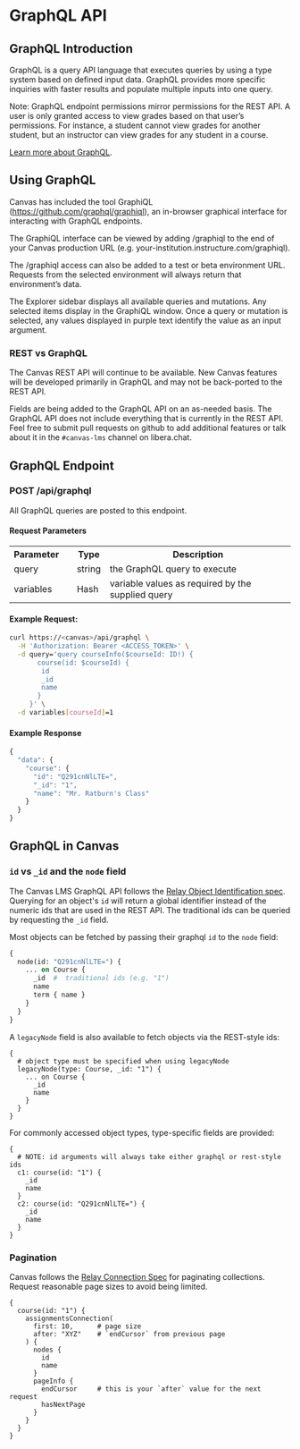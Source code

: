 GraphQL API
===============================

## GraphQL Introduction

GraphQL is a query API language that executes queries by using a type system
based on defined input data. GraphQL provides more specific inquiries with
faster results and populate multiple inputs into one query.

Note: GraphQL endpoint permissions mirror permissions for the REST API. A
user is only granted access to view grades based on that user’s permissions.
For instance, a student cannot view grades for another student, but an
instructor can view grades for any student in a course.

[Learn more about GraphQL](https://graphql.org/learn/).

## Using GraphQL

Canvas has included the tool GraphiQL (https://github.com/graphql/graphiql), an
in-browser graphical interface for interacting with GraphQL endpoints.

The GraphiQL interface can be viewed by adding /graphiql to the end of your
Canvas production URL (e.g. your-institution.instructure.com/graphiql).

The /graphiql access can also be added to a test or beta environment URL.
Requests from the selected environment will always return that environment’s
data.

The Explorer sidebar displays all available queries and mutations. Any selected
items display in the GraphiQL window. Once a query or mutation is selected, any
values displayed in purple text identify the value as an input argument.

### REST vs GraphQL

The Canvas REST API will continue to be available.  New Canvas features will be
developed primarily in GraphQL and may not be back-ported to the REST API.

Fields are being added to the GraphQL API on an as-needed basis.  The GraphQL
API does not include everything that is currently in the REST API.  Feel free
to submit pull requests on github to add additional features or talk about it
in the `#canvas-lms` channel on libera.chat.

## GraphQL Endpoint

<div class="method_details">
  <h3 class="endpoint">POST /api/graphql</h3>
</div>

All GraphQL queries are posted to this endpoint.

#### Request Parameters

<table class="request-params">
  <tr>
    <th class="param-name">Parameter</th>
    <th class="param-req"></th>
    <th class="param-type">Type</th>
    <th class="param-desc">Description</th>
  </tr>
  <tr class="request-param">
    <td>query</td>
    <td></td>
    <td>string</td>
    <td>the GraphQL query to execute</td>
  </tr>
  <tr class="request-param">
    <td>variables</td>
    <td></td>
    <td>Hash</td>
    <td>variable values as required by the supplied query</td>
  </tr>
</table>

#### Example Request:

```bash
curl https://<canvas>/api/graphql \
  -H 'Authorization: Bearer <ACCESS_TOKEN>' \
  -d query='query courseInfo($courseId: ID!) {
       course(id: $courseId) {
        id
        _id
        name
       }
     }' \
  -d variables[courseId]=1
```

#### Example Response

```js
{
  "data": {
    "course": {
      "id": "Q291cnNlLTE=",
      "_id": "1",
      "name": "Mr. Ratburn's Class"
    }
  }
}
```

## GraphQL in Canvas

### `id` vs `_id` and the `node` field

The Canvas LMS GraphQL API follows the [Relay Object Identification
spec](https://facebook.github.io/relay/docs/en/graphql-server-specification.html#object-identification).
Querying for an object's `id` will return a global identifier instead of the
numeric ids that are used in the REST API.  The traditional ids can be queried
by requesting the `_id` field.

Most objects can be fetched by passing their graphql `id` to the
`node` field:

```graphql
{
  node(id: "Q291cnNlLTE=") {
    ... on Course {
      _id  #  traditional ids (e.g. "1")
      name
      term { name }
    }
  }
}
```

A `legacyNode` field is also available to fetch objects via the
REST-style ids:

```
{
  # object type must be specified when using legacyNode
  legacyNode(type: Course, _id: "1") {
    ... on Course {
      _id
      name
    }
  }
}
```

For commonly accessed object types, type-specific fields are provided:

```
{
  # NOTE: id arguments will always take either graphql or rest-style ids
  c1: course(id: "1") {
    _id
    name
  }
  c2: course(id: "Q291cnNlLTE=") {
    _id
    name
  }
}
```

### Pagination

Canvas follows the [Relay Connection
Spec](https://facebook.github.io/relay/graphql/connections.htm)
for paginating collections.  Request reasonable page sizes to avoid
being limited.

```
{
  course(id: "1") {
    assignmentsConnection(
      first: 10,      # page size
      after: "XYZ"    # `endCursor` from previous page
    ) {
      nodes {
        id
        name
      }
      pageInfo {
        endCursor     # this is your `after` value for the next request
        hasNextPage
      }
    }
  }
}
```
